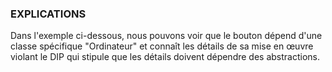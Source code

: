 ### EXPLICATIONS

Dans l'exemple ci-dessous, nous pouvons voir que le bouton dépend d'une classe spécifique "Ordinateur" et connaît les détails de sa mise en œuvre violant le DIP qui stipule que les détails doivent dépendre des abstractions.

